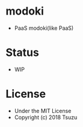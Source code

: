 # modoki
- PaaS modoki(like PaaS)

# Status
- WIP

# License
- Under the MIT License
- Copyright (c) 2018 Tsuzu